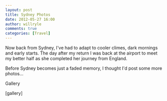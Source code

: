 ```yaml
---
layout: post
title: Sydney Photos
date: 2012-05-27 16:00
author: willryle
comments: true
categories: [Travel]
---
```

Now back from Sydney, I've had to adapt to cooler climes, dark mornings and early starts. The day after my return I was back at the airport to meet my better half as she completed her journey from England.

Before Sydney becomes just a faded memory, I thought I'd post some more photos...

<!--more-->

Gallery

[gallery]
